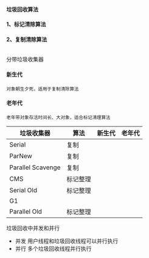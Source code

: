 #### 垃圾回收算法



#### 1、标记清除算法



#### 2、复制清除算法

```

```





分带垃圾收集器



#### 新生代

```
对象朝生夕死，适用于复制清除算法
```



#### 老年代

```
老年带对象存活时间长、大对象，适合标记清理算法
```







| 垃圾收集器        | 算法     | 新生代 | 老年代 |
| ----------------- | -------- | ------ | ------ |
| Serial            | 复制     |        |        |
| ParNew            | 复制     |        |        |
| Parallel Scavenge | 复制     |        |        |
| CMS               | 标记整理 |        |        |
| Serial Old        | 标记整理 |        |        |
| G1                |          |        |        |
| Parallel Old      | 标记整理 |        |        |



垃圾回收中并发和并行

- 并发  用户线程和垃圾回收线程可以并行执行
- 并行  多个垃圾回收线程并行执行

